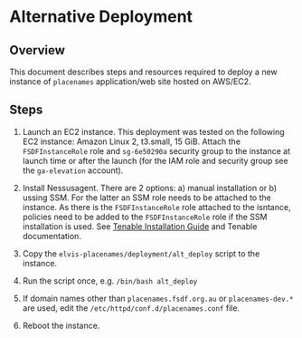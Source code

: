 # Alternative Deployment

## Overview

This document describes steps and resources required to deploy a new instance of `placenames` application/web site hosted on AWS/EC2.

## Steps

1. Launch an EC2 instance. This deployment was tested on the following EC2 instance: Amazon Linux 2, t3.small, 15 GiB. Attach the `FSDFInstanceRole` role and `sg-6e50290a` security group to the instance at launch time or after the launch (for the IAM role and security group see the `ga-elevation` account).

2. Install Nessusagent. There are 2 options: a) manual installation or b) ussing SSM. For the latter an SSM role needs to be attached to the instance. As there is the `FSDFInstanceRole` role attached to the isntance, policies need to be added to the `FSDFInstanceRole` role if the SSM installation is used. See [Tenable Installation Guide](https://intranet.ga.gov.au/confluence/display/ARCHCOM/Tenable+Installation+Guide) and Tenable documentation.

3. Copy the `elvis-placenames/deployment/alt_deploy` script to the instance.

4. Run the script once, e.g. `/bin/bash alt_deploy`

5. If domain names other than `placenames.fsdf.org.au` or `placenames-dev.*` are used, edit the `/etc/httpd/conf.d/placenames.conf` file.

6. Reboot the instance.
